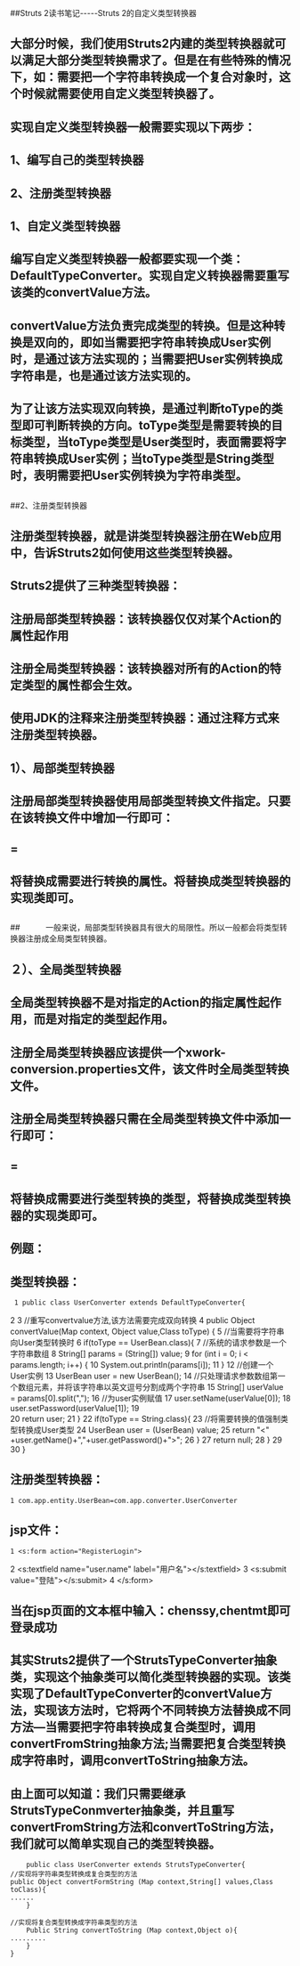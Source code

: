 ##Struts 2读书笔记-----Struts 2的自定义类型转换器

##
## 大部分时候，我们使用Struts2内建的类型转换器就可以满足大部分类型转换需求了。但是在有些特殊的情况下，如：需要把一个字符串转换成一个复合对象时，这个时候就需要使用自定义类型转换器了。

##
## 实现自定义类型转换器一般需要实现以下两步：

##
## 1、编写自己的类型转换器

##
## 2、注册类型转换器

##
##

##
## 1、自定义类型转换器

##
## 编写自定义类型转换器一般都要实现一个类：DefaultTypeConverter。实现自定义转换器需要重写该类的convertValue方法。

##
## convertValue方法负责完成类型的转换。但是这种转换是双向的，即如当需要把字符串转换成User实例时，是通过该方法实现的；当需要把User实例转换成字符串是，也是通过该方法实现的。

##
## 为了让该方法实现双向转换，是通过判断toType的类型即可判断转换的方向。toType类型是需要转换的目标类型，当toType类型是User类型时，表面需要将字符串转换成User实例；当toType类型是String类型时，表明需要把User实例转换为字符串类型。

##
##

##
##2、注册类型转换器

##
## 注册类型转换器，就是讲类型转换器注册在Web应用中，告诉Struts2如何使用这些类型转换器。

##
## Struts2提供了三种类型转换器：

##
## 注册局部类型转换器：该转换器仅仅对某个Action的属性起作用

##
## 注册全局类型转换器：该转换器对所有的Action的特定类型的属性都会生效。

##
## 使用JDK的注释来注册类型转换器：通过注释方式来注册类型转换器。

##
##

##
## 1）、局部类型转换器

##
## 注册局部类型转换器使用局部类型转换文件指定。只要在该转换文件中增加一行即可：

##
## <propName>=<converterClass>

##
## 将<propName>替换成需要进行转换的属性。将<converterClass>替换成类型转换器的实现类即可。

##
##　　　 一般来说，局部类型转换器具有很大的局限性。所以一般都会将类型转换器注册成全局类型转换器。

##
##

##
## ２）、全局类型转换器

##
## 全局类型转换器不是对指定的Action的指定属性起作用，而是对指定的类型起作用。

##
## 注册全局类型转换器应该提供一个xwork-conversion.properties文件，该文件时全局类型转换文件。

##
## 注册全局类型转换器只需在全局类型转换文件中添加一行即可：

##
## <propType>=<ConvertClass>

##
## 将<propType>替换成需要进行类型转换的类型，将<ConvertClass>替换成类型转换器的实现类即可。

##
##

##
## 例题：

##
## 类型转换器：	 1 public class UserConverter extends DefaultTypeConverter{ 2  3     //重写convertvalue方法,该方法需要完成双向转换 4     public Object convertValue(Map context, Object value,Class toType) { 5         //当需要将字符串向User类型转换时 6         if(toType == UserBean.class){ 7             //系统的请求参数是一个字符串数组 8             String[] params = (String[]) value; 9             for (int i = 0; i < params.length; i++) {10                 System.out.println(params[i]);11             	}12             //创建一个User实例13             UserBean user = new UserBean();14             //只处理请求参数数组第一个数组元素，并将该字符串以英文逗号分割成两个字符串15             String[] userValue = params[0].split(",");16             //为user实例赋值17             user.setName(userValue[0]);18             user.setPassword(userValue[1]);19             20             return user;21         	}22         if(toType == String.class){23             //将需要转换的值强制类型转换成User类型24             UserBean user = (UserBean) value;25             return "<" +user.getName()+","+user.getPassword()+">";26         	}27         return null;28     	}29     30 	}

##
##

##
## 注册类型转换器：	1 com.app.entity.UserBean=com.app.converter.UserConverter

##
##

##
## jsp文件：	1 <s:form action="RegisterLogin">2       <s:textfield name="user.name" label="用户名"></s:textfield>3        <s:submit value="登陆"></s:submit>4    </s:form>

##
## 当在jsp页面的文本框中输入：chenssy,chentmt即可登录成功

##
## 其实Struts2提供了一个StrutsTypeConverter抽象类，实现这个抽象类可以简化类型转换器的实现。该类实现了DefaultTypeConverter的convertValue方法，实现该方法时，它将两个不同转换方法替换成不同方法—当需要把字符串转换成复合类型时，调用convertFromString抽象方法;当需要把复合类型转换成字符串时，调用convertToString抽象方法。

##
## 由上面可以知道：我们只需要继承StrutsTypeConmverter抽象类，并且重写convertFromString方法和convertToString方法，我们就可以简单实现自己的类型转换器。	    public class UserConverter extends StrutsTypeConverter{    //实现将字符串类型转换成复合类型的方法    public Object convertFormString (Map context,String[] values,Class toClass){    ......    	}         //实现将复合类型转换成字符串类型的方法        Public String convertToString (Map context,Object o){    .........    	}	}  